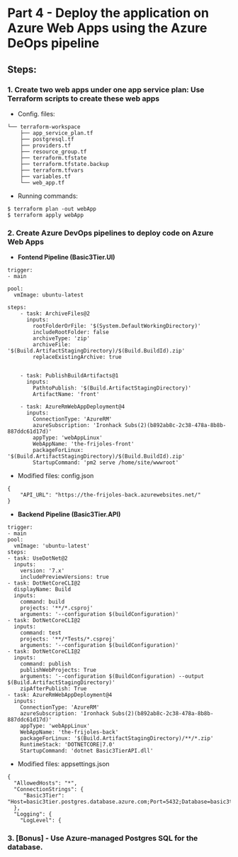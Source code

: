 # Part 4 - Deploy the application on Azure Web Apps using the Azure DeOps pipeline 

## Steps:

### 1. Create two web apps under one app service plan: Use Terraform scripts to create these web apps
- Config. files:
```
└── terraform-workspace
    ├── app_service_plan.tf
    ├── postgresql.tf
    ├── providers.tf
    ├── resource_group.tf
    ├── terraform.tfstate
    ├── terraform.tfstate.backup
    ├── terraform.tfvars
    ├── variables.tf
    └── web_app.tf
```
- Running commands:
```
$ terraform plan -out webApp
$ terraform apply webApp
```

### 2. Create Azure DevOps pipelines to deploy code on Azure Web Apps 

- **Fontend Pipeline (Basic3Tier.UI)**
```
trigger:
- main

pool:
  vmImage: ubuntu-latest

steps:
    - task: ArchiveFiles@2
      inputs:
        rootFolderOrFile: '$(System.DefaultWorkingDirectory)'
        includeRootFolder: false
        archiveType: 'zip'
        archiveFile: '$(Build.ArtifactStagingDirectory)/$(Build.BuildId).zip'
        replaceExistingArchive: true


    - task: PublishBuildArtifacts@1
      inputs:
        PathtoPublish: '$(Build.ArtifactStagingDirectory)'
        ArtifactName: 'front'

    - task: AzureRmWebAppDeployment@4
      inputs:
        ConnectionType: 'AzureRM'
        azureSubscription: 'Ironhack Subs(2)(b892ab8c-2c38-478a-8b8b-887ddc61d17d)'
        appType: 'webAppLinux'
        WebAppName: 'the-frijoles-front' 
        packageForLinux: '$(Build.ArtifactStagingDirectory)/$(Build.BuildId).zip'
        StartupCommand: 'pm2 serve /home/site/wwwroot'
```
* Modified files: config.json
```
{
    "API_URL": "https://the-frijoles-back.azurewebsites.net/"
}
```


- **Backend Pipeline (Basic3Tier.API)**

```
trigger:
- main
pool:
  vmImage: 'ubuntu-latest'
steps:
- task: UseDotNet@2
  inputs:
    version: '7.x'
    includePreviewVersions: true
- task: DotNetCoreCLI@2
  displayName: Build
  inputs:
    command: build
    projects: '**/*.csproj'
    arguments: '--configuration $(buildConfiguration)' 
- task: DotNetCoreCLI@2
  inputs:
    command: test
    projects: '**/*Tests/*.csproj'
    arguments: '--configuration $(buildConfiguration)'
- task: DotNetCoreCLI@2
  inputs:
    command: publish
    publishWebProjects: True
    arguments: '--configuration $(BuildConfiguration) --output $(Build.ArtifactStagingDirectory)'
    zipAfterPublish: True
- task: AzureRmWebAppDeployment@4
  inputs:
    ConnectionType: 'AzureRM'
    azureSubscription: 'Ironhack Subs(2)(b892ab8c-2c38-478a-8b8b-887ddc61d17d)'
    appType: 'webAppLinux'
    WebAppName: 'the-frijoles-back'
    packageForLinux: '$(Build.ArtifactStagingDirectory)/**/*.zip'
    RuntimeStack: 'DOTNETCORE|7.0'
    StartupCommand: 'dotnet Basic3TierAPI.dll'

```
* Modified files: appsettings.json
```
{
  "AllowedHosts": "*",
  "ConnectionStrings": {
     "Basic3Tier": "Host=basic3tier.postgres.database.azure.com;Port=5432;Database=basic3tier;Username=postgres;Password=PASSWORD?"
  },
  "Logging": {
    "LogLevel": {
```



### 3. [Bonus] - Use Azure-managed Postgres SQL for the database. 

<!-- 

terraform plan -out webApp
terraform apply webApp

Run pipelines on dev.azure portal

Front pipeline:
trigger:
- main

pool:
  vmImage: ubuntu-latest

steps:
    - task: ArchiveFiles@2
      inputs:
        rootFolderOrFile: '$(System.DefaultWorkingDirectory)'
        includeRootFolder: false
        archiveType: 'zip'
        archiveFile: '$(Build.ArtifactStagingDirectory)/$(Build.BuildId).zip'
        replaceExistingArchive: true


    - task: PublishBuildArtifacts@1
      inputs:
        PathtoPublish: '$(Build.ArtifactStagingDirectory)'
        ArtifactName: 'front'

    - task: AzureRmWebAppDeployment@4
      inputs:
        ConnectionType: 'AzureRM'
        azureSubscription: 'Ironhack Subs(2)(b892ab8c-2c38-478a-8b8b-887ddc61d17d)'
        appType: 'webAppLinux'
        WebAppName: 'the-frijoles-front' 
        packageForLinux: '$(Build.ArtifactStagingDirectory)/$(Build.BuildId).zip'
        StartupCommand: 'pm2 serve /home/site/wwwroot'



Back pipeline:

trigger:
- main
pool:
  vmImage: 'ubuntu-latest'
steps:
- task: UseDotNet@2
  inputs:
    version: '7.x'
    includePreviewVersions: true
- task: DotNetCoreCLI@2
  displayName: Build
  inputs:
    command: build
    projects: '**/*.csproj'
    arguments: '--configuration $(buildConfiguration)' 
- task: DotNetCoreCLI@2
  inputs:
    command: test
    projects: '**/*Tests/*.csproj'
    arguments: '--configuration $(buildConfiguration)'
- task: DotNetCoreCLI@2
  inputs:
    command: publish
    publishWebProjects: True
    arguments: '--configuration $(BuildConfiguration) --output $(Build.ArtifactStagingDirectory)'
    zipAfterPublish: True
- task: AzureRmWebAppDeployment@4
  inputs:
    ConnectionType: 'AzureRM'
    azureSubscription: 'Ironhack Subs(2)(b892ab8c-2c38-478a-8b8b-887ddc61d17d)'
    appType: 'webAppLinux'
    WebAppName: 'the-frijoles-back'
    packageForLinux: '$(Build.ArtifactStagingDirectory)/**/*.zip'
    RuntimeStack: 'DOTNETCORE|7.0'
    StartupCommand: 'dotnet Basic3TierAPI.dll' -->
 
